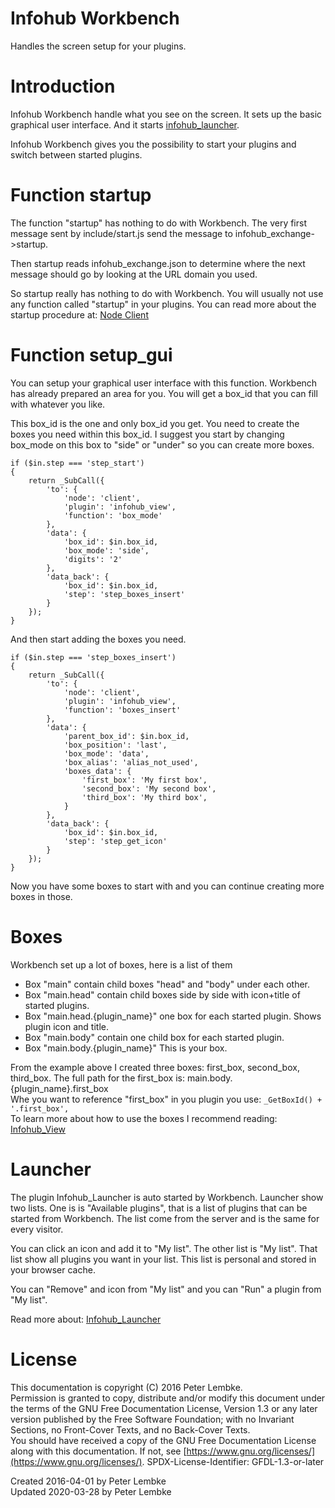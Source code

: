 # Infohub Workbench
Handles the screen setup for your plugins.

# Introduction
Infohub Workbench handle what you see on the screen. It sets up the basic graphical user interface. And it starts [infohub_launcher](plugin,infohub_launcher).
  
Infohub Workbench gives you the possibility to start your plugins and switch between started plugins.

# Function startup
The function "startup" has nothing to do with Workbench. The very first message sent by include/start.js send the message to infohub_exchange->startup.

Then startup reads infohub_exchange.json to determine where the next message should go by looking at the URL domain you used.
  
So startup really has nothing to do with Workbench. You will usually not use any function called "startup" in your plugins.
You can read more about the startup procedure at: [Node Client](main,node_client)  

# Function setup_gui
You can setup your graphical user interface with this function. Workbench has already prepared an area for you. You will get a box_id that you can fill with whatever you like.
  
This box_id is the one and only box_id you get. You need to create the boxes you need within this box_id. I suggest you start by changing box_mode on this box to "side" or "under" so you can create more boxes.  

```
if ($in.step === 'step_start')
{
    return _SubCall({
        'to': {
            'node': 'client',
            'plugin': 'infohub_view',
            'function': 'box_mode'
        },
        'data': {
            'box_id': $in.box_id,
            'box_mode': 'side',
            'digits': '2'
        },
        'data_back': {
            'box_id': $in.box_id,
            'step': 'step_boxes_insert'
        }
    });
}
```

And then start adding the boxes you need.  

```
if ($in.step === 'step_boxes_insert')
{
    return _SubCall({
        'to': {
            'node': 'client',
            'plugin': 'infohub_view',
            'function': 'boxes_insert'
        },
        'data': {
            'parent_box_id': $in.box_id,
            'box_position': 'last',
            'box_mode': 'data',
            'box_alias': 'alias_not_used',
            'boxes_data': {
                'first_box': 'My first box',
                'second_box': 'My second box',
                'third_box': 'My third box',
            }
        },
        'data_back': {
            'box_id': $in.box_id,
            'step': 'step_get_icon'
        }
    });
}
```

Now you have some boxes to start with and you can continue creating more boxes in those.  

# Boxes
Workbench set up a lot of boxes, here is a list of them  

- Box "main" contain child boxes "head" and "body" under each other.
- Box "main.head" contain child boxes side by side with icon+title of started plugins.
- Box "main.head.{plugin_name}" one box for each started plugin. Shows plugin icon and title.
- Box "main.body" contain one child box for each started plugin.
- Box "main.body.{plugin_name}" This is your box.

From the example above I created three boxes: first_box, second_box, third_box. The full path for the first_box is: main.body.{plugin_name}.first_box  
Whe you want to reference "first_box" in you plugin you use: `_GetBoxId() + '.first_box',`  
To learn more about how to use the boxes I recommend reading: [Infohub_View](plugin,infohub_view)  

# Launcher
The plugin Infohub_Launcher is auto started by Workbench. Launcher show two lists. One is is "Available plugins", that is a list of plugins that can be started from Workbench. The list come from the server and is the same for every visitor.

You can click an icon and add it to "My list".
The other list is "My list". That list show all plugins you want in your list. This list is personal and stored in your browser cache.

You can "Remove" and icon from "My list" and you can "Run" a plugin from "My list".
  
Read more about: [Infohub_Launcher](plugin,infohub_launcher)  

# License
This documentation is copyright (C) 2016 Peter Lembke.  
Permission is granted to copy, distribute and/or modify this document under the terms of the GNU Free Documentation License, Version 1.3 or any later version published by the Free Software Foundation; with no Invariant Sections, no Front-Cover Texts, and no Back-Cover Texts.  
You should have received a copy of the GNU Free Documentation License along with this documentation. If not, see [https://www.gnu.org/licenses/](https://www.gnu.org/licenses/).  SPDX-License-Identifier: GFDL-1.3-or-later  

Created 2016-04-01 by Peter Lembke  
Updated 2020-03-28 by Peter Lembke  
